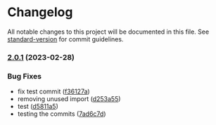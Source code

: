# Changelog

All notable changes to this project will be documented in this file. See [standard-version](https://github.com/conventional-changelog/standard-version) for commit guidelines.

### [2.0.1](https://github.com/farahyasserr/SocialMedia/compare/v1.0.4...v2.0.1) (2023-02-28)


### Bug Fixes

* fix test commit ([f36127a](https://github.com/farahyasserr/SocialMedia/commit/f36127aa5638d02a3e3682dd40dc13d854a4076f))
* removing unused import ([d253a55](https://github.com/farahyasserr/SocialMedia/commit/d253a55d1f2412bd07c093710f30cafa6daae09e))
* test ([d5811a5](https://github.com/farahyasserr/SocialMedia/commit/d5811a5aff6ffac938716acf3b1e9831f58829da))
* testing the commits ([7ad6c7d](https://github.com/farahyasserr/SocialMedia/commit/7ad6c7d89d2788842ab3ca9ed1549a3d686b427b))
